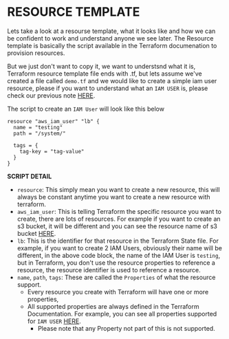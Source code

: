 # RESOURCE TEMPLATE
Lets take a look at a resourse template, what it looks like and how we can be confident to work and understand
anyone we see later. The Resource template is basically the script available in the Terraform documenation 
to provision resources.

But we just don't want to copy it, we want to understsnd what it is, Terraform resource template file ends
with .tf, but lets assume we've created a file called `demo.tf` and we would like to create a simple 
iam user resource, please if you want to understand what an `IAM USER` is, please check our previous 
note [HERE](https://github.com/coredataengineers/CDE-BOOTCAMP/blob/main/09_aws_cloud/02-Identity-And-Access-Management(IAM)/00-iam-resources.md#iam-user).

The script to create an `IAM User` will look like this below
```
resource "aws_iam_user" "lb" {
  name = "testing"
  path = "/system/"

  tags = {
    tag-key = "tag-value"
  }
}
```

**SCRIPT DETAIL**
- `resource`: This simply mean you want to create a new resource, this will always be constant anytime you want to create a new resource with terraform.
- `aws_iam_user`: This is telling Terraform the specific resource you want to create, there are lots of
resources. For example if you want to create an s3 bucket, it will be different and you can see the resource
name of s3 bucket [HERE](https://registry.terraform.io/providers/hashicorp/aws/latest/docs/resources/s3_bucket).
- `lb`: This is the identifier for that resource in the Terraform State file. For example, if you want to create 2 IAM Users, obviously their name will be different, in the above code block, the name of the IAM User is `testing`, but in Terraform, you don't use the resource properties to reference a resource, the resource identifier is used to reference a resource.
- `name`, `path`, `tags`: These are called the `Properties` of what the resource support.
  - Every resource you create with Terraform will have one or more properties,
  - All supported properties are always defined in the Terraform Documentation. For example, you can see all properties supported for `IAM USER` [HERE](https://registry.terraform.io/providers/hashicorp/aws/latest/docs/resources/iam_user#argument-reference).
    - Please note that any Property not part of this is not supported.


